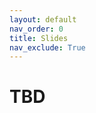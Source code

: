```yaml
---
layout: default
nav_order: 0
title: Slides
nav_exclude: True
---
```

# TBD

<!-- # <a href="https://docs.google.com/presentation/d/e/2PACX-1vQTV_YXYGm7Lzi5FIyJOaabWly6EEbvhiuHLkX097vuJwxAjoDzP0lv6VFhzpcjtTLIBjFdxYkrU3AQ/pub?start=false&loop=false&delayms=3000" target="_blank">SLIDES <i class="fas fa-external-link-alt"></i></a>

<iframe src="https://docs.google.com/presentation/d/e/2PACX-1vQTV_YXYGm7Lzi5FIyJOaabWly6EEbvhiuHLkX097vuJwxAjoDzP0lv6VFhzpcjtTLIBjFdxYkrU3AQ/embed?start=false&loop=false&delayms=3000" frameborder="0" width="80%" height="400" allowfullscreen="true" mozallowfullscreen="true" webkitallowfullscreen="true"></iframe> -->